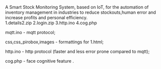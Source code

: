A Smart Stock Monitoring System, based on IoT, for the automation of inventory management in industries to reduce stockouts,human error and increase profits and personal efficiency.  
1.details2.zip
2.login.zip
3.http.ino
4.cog.php



mqtt.ino - mqtt protocol;


css,css_pirobox,images  - formattings for 1.html;


http.ino - http protocol (faster and less error prone compared to mqtt);

cog.php - face cognitive feature .



